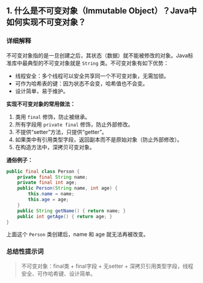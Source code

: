 ## 1. 什么是不可变对象（Immutable Object）？Java中如何实现不可变对象？

### 详细解释

不可变对象指的是一旦创建之后，其状态（数据）就不能被修改的对象。Java标准库中最典型的不可变对象就是 `String` 类。不可变对象有如下优势：

- 线程安全：多个线程可以安全共享同一个不可变对象，无需加锁。
- 可作为哈希表的键：因为状态不会变，哈希值也不会变。
- 设计简单，易于维护。

**实现不可变对象的常用做法：**
1. 类用 `final` 修饰，防止被继承。
2. 所有字段用 `private final` 修饰，防止外部修改。
3. 不提供“setter”方法，只提供“getter”。
4. 如果类中有引用类型字段，返回副本而不是原始对象（防止外部修改）。
5. 在构造方法中，深拷贝可变对象。

**通俗例子：**
```java
public final class Person {
    private final String name;
    private final int age;
    public Person(String name, int age) {
        this.name = name;
        this.age = age;
    }
    public String getName() { return name; }
    public int getAge() { return age; }
}
```
上面这个 `Person` 类创建后，name 和 age 就无法再被改变。

### 总结性提示词

> 不可变对象：final类 + final字段 + 无setter + 深拷贝引用类型字段，线程安全、可作哈希键、设计简单。